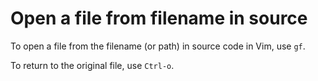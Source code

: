 # Open a file from filename in source

To open a file from the filename (or path) in source code in Vim, use `gf`. 

To return to the original file, use `Ctrl-o`. 
